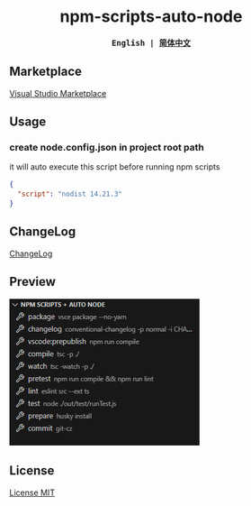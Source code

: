 <h1 align="center">npm-scripts-auto-node</h1>

<div align="center">
<strong>
<samp>

English | [简体中文](README.zh-Hans.md)

</samp>
</strong>
</div>

## Marketplace
[Visual Studio Marketplace](https://marketplace.visualstudio.com/items?itemName=shilim.npm-scripts-auto-node)

## Usage

### create node.config.json in project root path
it will auto execute this script before running npm scripts
```json
{
  "script": "nodist 14.21.3"
}
```

## ChangeLog

[ChangeLog](./CHANGELOG.md)

## Preview
![Preview](./resources/doc1.png)

## License

[License MIT](./LICENSE)